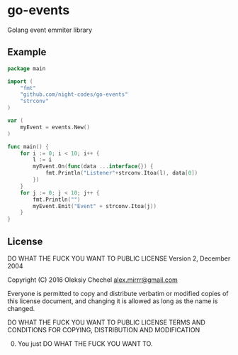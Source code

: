 # go-events
Golang event emmiter library 

## Example
```go
package main

import (
    "fmt"
    "github.com/night-codes/go-events"
    "strconv"
)

var (
    myEvent = events.New()
)

func main() {
    for i := 0; i < 10; i++ {
        l := i
        myEvent.On(func(data ...interface{}) {
            fmt.Println("Listener"+strconv.Itoa(l), data[0])
        })
    }
    for j := 0; j < 10; j++ {
        fmt.Println("")
        myEvent.Emit("Event" + strconv.Itoa(j))
    }
}
```

## License
DO WHAT THE FUCK YOU WANT TO PUBLIC LICENSE
Version 2, December 2004

Copyright (C) 2016 Oleksiy Chechel <alex.mirrr@gmail.com>

Everyone is permitted to copy and distribute verbatim or modified
copies of this license document, and changing it is allowed as long
as the name is changed.

DO WHAT THE FUCK YOU WANT TO PUBLIC LICENSE
TERMS AND CONDITIONS FOR COPYING, DISTRIBUTION AND MODIFICATION

 0. You just DO WHAT THE FUCK YOU WANT TO.
